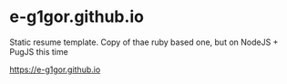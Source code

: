 # e-g1gor.github.io
Static resume template.  Copy of thaе ruby based one, but on NodeJS + PugJS this time

https://e-g1gor.github.io
